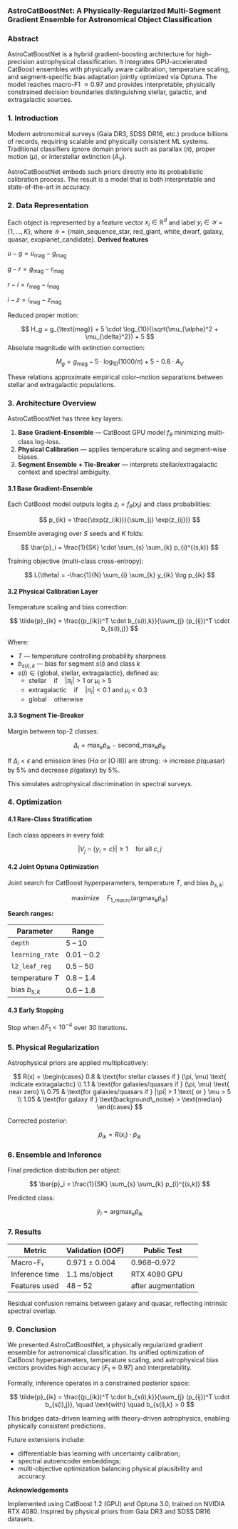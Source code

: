 
### AstroCatBoostNet: A Physically-Regularized Multi-Segment Gradient Ensemble for Astronomical Object Classification

### Abstract

AstroCatBoostNet is a hybrid gradient-boosting architecture for high-precision astrophysical classification. It integrates GPU-accelerated CatBoost ensembles with physically aware calibration, temperature scaling, and segment-specific bias adaptation jointly optimized via Optuna. The model reaches macro-F1 $\approx 0.97$ and provides interpretable, physically constrained decision boundaries distinguishing stellar, galactic, and extragalactic sources.

### 1. Introduction

Modern astronomical surveys (Gaia DR3, SDSS DR16, etc.) produce billions of records, requiring scalable and physically consistent ML systems. Traditional classifiers ignore domain priors such as parallax ($\pi$), proper motion ($\mu$), or interstellar extinction ($A_V$).

AstroCatBoostNet embeds such priors directly into its probabilistic calibration process. The result is a model that is both interpretable and state-of-the-art in accuracy.

### 2. Data Representation

Each object is represented by a feature vector $x_i \in \mathbb{R}^d$ and label $y_i \in \mathcal{Y} = \{1, \dots, K\}$, where $\mathcal{Y} = \{\text{main\_sequence\_star, red\_giant, white\_dwarf, galaxy, quasar, exoplanet\_candidate}\}$.
**Derived features**

$u - g = u_{\text{mag}} - g_{\text{mag}}$

$g - r = g_{\text{mag}} - r_{\text{mag}}$

$r - i = r_{\text{mag}} - i_{\text{mag}}$

$i - z = i_{\text{mag}} - z_{\text{mag}}$

Reduced proper motion:

$$
H_g = g_{\text{mag}} + 5 \cdot \log_{10}(\sqrt{\mu_{\alpha}^2 + \mu_{\delta}^2}) + 5
$$
Absolute magnitude with extinction correction:

$$
M_g = g_{\text{mag}} - 5 \cdot \log_{10}(1000 / \pi) + 5 - 0.8 \cdot A_V
$$

These relations approximate empirical color–motion separations between stellar and extragalactic populations.

### 3. Architecture Overview

AstroCatBoostNet has three key layers:

1.  **Base Gradient-Ensemble** — CatBoost GPU model $f_{\theta}$ minimizing multi-class log-loss.
2.  **Physical Calibration** — applies temperature scaling and segment-wise biases.
3.  **Segment Ensemble + Tie-Breaker** — interprets stellar/extragalactic context and spectral ambiguity.

#### 3.1 Base Gradient-Ensemble

Each CatBoost model outputs logits $z_i = f_{\theta}(x_i)$ and class probabilities:

$$
p_{ik} = \frac{\exp(z_{ik})}{\sum_{j} \exp(z_{ij})}
$$

Ensemble averaging over $S$ seeds and $K$ folds:

$$
\bar{p}_i = \frac{1}{SK} \cdot \sum_{s} \sum_{k} p_{i}^{(s,k)}
$$

Training objective (multi-class cross-entropy):

$$
L(\theta) = -\frac{1}{N} \sum_{i} \sum_{k} y_{ik} \log p_{ik}
$$

#### 3.2 Physical Calibration Layer

Temperature scaling and bias correction:

$$
\tilde{p}_{ik} = \frac{(p_{ik})^T \cdot b_{s(i),k}}{\sum_{j} (p_{ij})^T \cdot b_{s(i),j}}
$$

Where:
- $T$ — temperature controlling probability sharpness
- $b_{s(i),k}$ — bias for segment $s(i)$ and class $k$
- $s(i) \in \{\text{global, stellar, extragalactic}\}$, defined as:
  - $\text{stellar} \quad \text{if} \quad |\pi_i| > 1 \text{ or } \mu_i > 5$
  - $\text{extragalactic} \quad \text{if} \quad |\pi_i| < 0.1 \text{ and } \mu_i < 0.3$
  - $\text{global} \quad \text{otherwise}$


#### 3.3 Segment Tie-Breaker

Margin between top-2 classes:

$$
\Delta_i = \max_k \tilde{p}_{ik} - \text{second\_max}_k \tilde{p}_{ik}
$$

If $\Delta_i < \epsilon$ and emission lines (H$\alpha$ or [O III]) are strong:
→ increase $\tilde{p}(\text{quasar})$ by 5% and decrease $\tilde{p}(\text{galaxy})$ by 5%.


This simulates astrophysical discrimination in spectral surveys.

### 4. Optimization

#### 4.1 Rare-Class Stratification

Each class appears in every fold:

$$
|V_j \cap \{ y_i = c \}| \ge 1 \quad \text{for all } c, j
$$

#### 4.2 Joint Optuna Optimization


Joint search for CatBoost hyperparameters, temperature $T$, and bias $b_{s,k}$:

$$
\text{maximize} \quad F_{1\_macro}(\text{argmax}_k \tilde{p}_{ik})
$$

**Search ranges:**

| Parameter       | Range         |
|-----------------|---------------|
| `depth`         | 5 – 10        |
| `learning_rate` | 0.01 – 0.2    |
| `l2_leaf_reg`   | 0.5 – 50      |
| temperature $T$ | 0.8 – 1.4     |
| bias $b_{s,k}$  | 0.6 – 1.8     |

#### 4.3 Early Stopping

Stop when $\Delta F_1 < 10^{-4}$ over 30 iterations.

### 5. Physical Regularization

Astrophysical priors are applied multiplicatively:

$$
R(x) =
\begin{cases}
0.8  & \text{for stellar classes if } (\pi, \mu) \text{ indicate extragalactic} \\
1.1  & \text{for galaxies/quasars if } (\pi, \mu) \text{ near zero} \\
0.75 & \text{for galaxies/quasars if } |\pi| > 1 \text{ or } \mu > 5 \\
1.05 & \text{for galaxy if } \text{background\_noise} > \text{median}
\end{cases}
$$

Corrected posterior:

$$
\hat{p}_{ik} = R(x_i) \cdot \tilde{p}_{ik}
$$

### 6. Ensemble and Inference

Final prediction distribution per object:

$$
\bar{p}_i = \frac{1}{SK} \sum_{s} \sum_{k} p_{i}^{(s,k)}
$$

Predicted class:

$$
\hat{y}_i = \text{argmax}_k \bar{p}_{ik}
$$

### 7. Results

| Metric | Validation (OOF) | Public Test |
|---|---|---|
| Macro-F₁ | $0.971 \pm 0.004$ | $0.968 – 0.972$ |
| Inference time | $1.1 \text{ ms} / \text{object}$ | RTX 4080 GPU |
| Features used | 48 – 52 | after augmentation|

Residual confusion remains between galaxy and quasar, reflecting intrinsic spectral overlap.

### 9. Conclusion

We presented AstroCatBoostNet, a physically regularized gradient ensemble for astronomical classification. Its unified optimization of CatBoost hyperparameters, temperature scaling, and astrophysical bias vectors provides high accuracy ($F_1 \approx 0.97$) and interpretability.

Formally, inference operates in a constrained posterior space:

$$
\tilde{p}_{ik} = \frac{(p_{ik})^T \cdot b_{s(i),k}}{\sum_{j} (p_{ij})^T \cdot b_{s(i),j}}, \quad \text{with} \quad b_{s(i),k} > 0
$$

This bridges data-driven learning with theory-driven astrophysics, enabling physically consistent predictions.

Future extensions include:

-   differentiable bias learning with uncertainty calibration;
-   spectral autoencoder embeddings;
-   multi-objective optimization balancing physical plausibility and accuracy.

**Acknowledgements**

Implemented using CatBoost 1.2 (GPU) and Optuna 3.0, trained on NVIDIA RTX 4080. Inspired by physical priors from Gaia DR3 and SDSS DR16 datasets.
